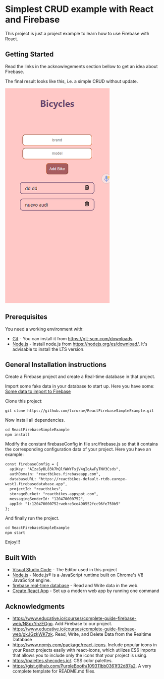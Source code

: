 # Simplest CRUD example with React and Firebase

This project is just a project example to learn how to use Firebase with React.

## Getting Started

Read the links in the acknowlegements section bellow to get an idea about Firebase.

The final result looks like this, i.e. a simple CRUD without update.

![Screenshot](/screenshots/screenshot-1.png)

## Prerequisites

You need a working environment with:
* [Git](https://git-scm.com) - You can install it from https://git-scm.com/downloads.
* [Node.js](https://nodejs.org) - Install node.js from https://nodejs.org/es/download/. It's advisable to install the LTS version.

## General Installation instructions

Create a Firebase project and create a Real-time database in that project.

Import some fake data in your database to start up. Here you have some:
[Some data to import to Firebase](/docs/reactbikes-default-rtdb-export.json)

Clone this project:

```
git clone https://github.com/tcrurav/ReactFirebaseSimpleExample.git
```

Now install all dependencies.

```
cd ReactFirebaseSimpleExample
npm install
```

Modify the constant firebaseConfig in file src/firebase.js so that it contains the corresponding configuration data of your project. Here you have an example:

```
const firebaseConfig = {
  apiKey: "AIzaSyBL83k7hQlfWWYFsjV4qIqAwFyTNV3Csds",
  authDomain: "reactbikes.firebaseapp.com",
  databaseURL: "https://reactbikes-default-rtdb.europe-west1.firebasedatabase.app",
  projectId: "reactbikes",
  storageBucket: "reactbikes.appspot.com",
  messagingSenderId: "120470000752",
  appId: "1:120470000752:web:e3ce490552fcc96fe750b5"
};
```

And finally run the project.

```
cd ReactFirebaseSimpleExample
npm start
```

Enjoy!!!


## Built With

* [Visual Studio Code](https://code.visualstudio.com/) - The Editor used in this project
* [Node.js](https://nodejs.org/) - Node.js® is a JavaScript runtime built on Chrome's V8 JavaScript engine.
* [firebase real-time database](https://firebase.google.com/docs/database/web/read-and-write?hl=es-419) - Read and Write data in the web.
* [Create React App](https://create-react-app.dev/) - Set up a modern web app by running one command

## Acknowledgments

* https://www.educative.io/courses/complete-guide-firebase-web/N8pxYnzEGgp. Add Firebase to our project.
* https://www.educative.io/courses/complete-guide-firebase-web/gkJGzkWK7zk. Read, Write, and Delete Data from the Realtime Database
* https://www.npmjs.com/package/react-icons. Include popular icons in your React projects easily with react-icons, which utilizes ES6 imports that allows you to include only the icons that your project is using.
* https://palettes.shecodes.io/. CSS color palettes.
* https://gist.github.com/PurpleBooth/109311bb0361f32d87a2. A very complete template for README.md files.

